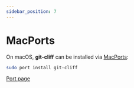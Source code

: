 ```yaml
---
sidebar_position: 7
---
```

# MacPorts

On macOS, **git-cliff** can be installed via [MacPorts](https://www.macports.org):

```bash
sudo port install git-cliff
```

[Port page](https://ports.macports.org/port/git-cliff/)
